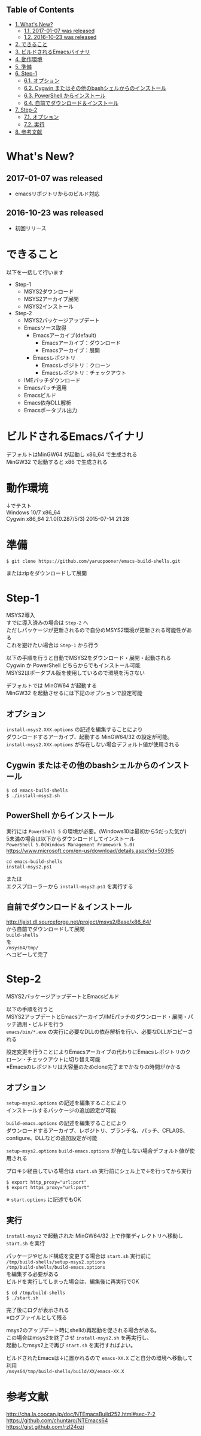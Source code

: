 <div id="table-of-contents">
<h2>Table of Contents</h2>
<div id="text-table-of-contents">
<ul>
<li><a href="#sec-1">1. What's New?</a>
<ul>
<li><a href="#sec-1-1">1.1. 2017-01-07 was released</a></li>
<li><a href="#sec-1-2">1.2. 2016-10-23 was released</a></li>
</ul>
</li>
<li><a href="#sec-2">2. できること</a></li>
<li><a href="#sec-3">3. ビルドされるEmacsバイナリ</a></li>
<li><a href="#sec-4">4. 動作環境</a></li>
<li><a href="#sec-5">5. 準備</a></li>
<li><a href="#sec-6">6. Step-1</a>
<ul>
<li><a href="#sec-6-1">6.1. オプション</a></li>
<li><a href="#sec-6-2">6.2. Cygwin またはその他のbashシェルからのインストール</a></li>
<li><a href="#sec-6-3">6.3. PowerShell からインストール</a></li>
<li><a href="#sec-6-4">6.4. 自前でダウンロード＆インストール</a></li>
</ul>
</li>
<li><a href="#sec-7">7. Step-2</a>
<ul>
<li><a href="#sec-7-1">7.1. オプション</a></li>
<li><a href="#sec-7-2">7.2. 実行</a></li>
</ul>
</li>
<li><a href="#sec-8">8. 参考文献</a></li>
</ul>
</div>
</div>



# What's New?<a id="sec-1" name="sec-1"></a>

## 2017-01-07 was released<a id="sec-1-1" name="sec-1-1"></a>

-   emacsリポジトリからのビルド対応

## 2016-10-23 was released<a id="sec-1-2" name="sec-1-2"></a>

-   初回リリース

# できること<a id="sec-2" name="sec-2"></a>

以下を一括して行います  
-   Step-1  
    -   MSYS2ダウンロード
    -   MSYS2アーカイブ展開
    -   MSYS2インストール
-   Step-2  
    -   MSYS2パッケージアップデート
    -   Emacsソース取得  
        -   Emacsアーカイブ(default)  
            -   Emacsアーカイブ：ダウンロード
            -   Emacsアーカイブ：展開
        -   Emacsレポジトリ  
            -   Emacsレポジトリ：クローン
            -   Emacsレポジトリ：チェックアウト
    -   IMEパッチダウンロード
    -   Emacsパッチ適用
    -   Emacsビルド
    -   Emacs依存DLL解析
    -   Emacsポータブル出力

# ビルドされるEmacsバイナリ<a id="sec-3" name="sec-3"></a>

デフォルトはMinGW64 が起動し x86\_64 で生成される  
MinGW32 で起動すると x86 で生成される  

# 動作環境<a id="sec-4" name="sec-4"></a>

↓でテスト  
Windows 10/7 x86\_64  
Cygwin x86\_64 2.1.0(0.287/5/3) 2015-07-14 21:28  

# 準備<a id="sec-5" name="sec-5"></a>

    $ git clone https://github.com/yaruopooner/emacs-build-shells.git

またはzipをダウンロードして展開  

# Step-1<a id="sec-6" name="sec-6"></a>

MSYS2導入  
すでに導入済みの場合は `Step-2` へ  
ただしパッケージが更新されるので自分のMSYS2環境が更新される可能性がある  
これを避けたい場合は `Step-1` から行う  

以下の手順を行うと自動でMSYS2をダウンロード・展開・起動される  
Cygwin か PowerShell どちらからでもインストール可能  
MSYS2はポータブル版を使用しているので環境を汚さない  

デフォルトでは MinGW64 が起動する  
MinGW32 を起動させるには下記のオプションで設定可能  

## オプション<a id="sec-6-1" name="sec-6-1"></a>

`install-msys2.XXX.options` の記述を編集することにより  
ダウンロードするアーカイブ、起動する MinGW64/32 の設定が可能。  
`install-msys2.XXX.options` が存在しない場合デフォルト値が使用される  

## Cygwin またはその他のbashシェルからのインストール<a id="sec-6-2" name="sec-6-2"></a>

    $ cd emacs-build-shells
    $ ./install-msys2.sh

## PowerShell からインストール<a id="sec-6-3" name="sec-6-3"></a>

実行には `PowerShell 5` の環境が必要。(Windows10は最初から5だった気が)  
5未満の場合は以下からダウンロードしてインストール  
`PowerShell 5.0(Windows Management Framework 5.0)`  
<https://www.microsoft.com/en-us/download/details.aspx?id=50395>  

    cd emacs-build-shells
    install-msys2.ps1

または  
エクスプローラーから `install-msys2.ps1` を実行する  

## 自前でダウンロード＆インストール<a id="sec-6-4" name="sec-6-4"></a>

<http://jaist.dl.sourceforge.net/project/msys2/Base/x86_64/>  
から自前でダウンロードして展開  
`build-shells`  
を  
`/msys64/tmp/`  
へコピーして完了  

# Step-2<a id="sec-7" name="sec-7"></a>

MSYS2パッケージアップデートとEmacsビルド  

以下の手順を行うと  
MSYS2アップデートとEmacsアーカイブ/IMEパッチのダウンロード・展開・パッチ適用・ビルドを行う  
`emacs/bin/*.exe` の実行に必要なDLLの依存解析を行い、必要なDLLがコピーされる  

設定変更を行うことによりEmacsアーカイブの代わりにEmacsレポジトリのクローン・チェックアウトに切り替え可能  
※Emacsのレポジトリは大容量のためclone完了までかなりの時間がかかる  

## オプション<a id="sec-7-1" name="sec-7-1"></a>

`setup-msys2.options` の記述を編集することにより  
インストールするパッケージの追加設定が可能  

`build-emacs.options` の記述を編集することにより  
ダウンロードするアーカイブ、レポジトリ、ブランチ名、パッチ、CFLAGS、configure、DLLなどの追加設定が可能  

`setup-msys2.options` `build-emacs.options` が存在しない場合デフォルト値が使用される  

プロキシ経由している場合は `start.sh` 実行前にシェル上で↓を行ってから実行  

    $ export http_proxy="url:port"
    $ export https_proxy="url:port"

※ `start.options` に記述でもOK  

## 実行<a id="sec-7-2" name="sec-7-2"></a>

`install-msys2` で起動された MinGW64/32 上で作業ディレクトリへ移動し `start.sh` を実行  

パッケージやビルド構成を変更する場合は `start.sh` 実行前に  
`/tmp/build-shells/setup-msys2.options`  
`/tmp/build-shells/build-emacs.options`  
を編集する必要がある  
ビルドを実行してしまった場合は、編集後に再実行でOK  

    $ cd /tmp/build-shells
    $ ./start.sh

完了後にログが表示される  
※ログファイルとして残る  

msys2のアップデート時にshellの再起動を促される場合がある。  
この場合はmsys2を終了させ `install-msys2.sh` を再実行し、  
起動したmsys2上で再び `start.sh` を実行すればよい。  

ビルドされたEmacsは↓に置かれるので `emacs-XX.X` ごと自分の環境へ移動して利用  
`/msys64/tmp/build-shells/build/XX/emacs-XX.X`  

# 参考文献<a id="sec-8" name="sec-8"></a>

<http://cha.la.coocan.jp/doc/NTEmacsBuild252.html#sec-7-2>  
<https://github.com/chuntaro/NTEmacs64>  
<https://gist.github.com/rzl24ozi>
